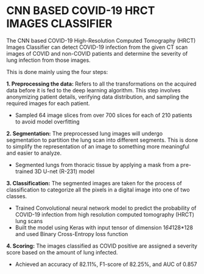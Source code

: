 # CNN BASED COVID-19 HRCT IMAGES CLASSIFIER

The CNN based COVID-19 High-Resolution Computed Tomography (HRCT) Images Classifier can detect COVID-19 infection from the given CT scan images of COVID and non-COVID patients and determine the severity of lung infection from those images. 

This is done mainly using the four steps:

**1. Preprocessing the data:** Refers to all the transformations on the acquired data before it 
is fed to the deep learning algorithm. This step involves anonymizing patient details, 
verifying data distribution, and sampling the required images for each patient. <br>
* Sampled 64 image slices from over 700 slices for each of 210 patients to avoid model overfitting

**2. Segmentation:** The preprocessed lung images will undergo segmentation to partition the 
lung scan into different segments. This is done to simplify the representation of an image to 
something more meaningful and easier to analyze. <br>
* Segmented lungs from thoracic tissue by applying a mask from a pre-trained 3D U-net (R-231) model

**3. Classification:** The segmented images are taken for the process of classification to 
categorize all the pixels in a digital image into one of two classes. <br>
* Trained Convolutional neural network model to predict the probability of COVID-19 infection from high resolution computed tomography (HRCT) lung scans <br>
* Built the model using Keras with input tensor of dimension 1*64*128*128 and used Binary Cross-Entropy loss function

**4. Scoring:** The images classified as COVID positive are assigned a severity score based 
on the amount of lung infected. <br>
* Achieved an accuracy of 82.11%, F1-score of 82.25%, and AUC of 0.857


